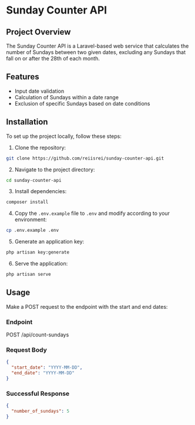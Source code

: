# Sunday Counter API

## Project Overview
The Sunday Counter API is a Laravel-based web service that calculates the number of Sundays between two given dates, excluding any Sundays that fall on or after the 28th of each month.

## Features
- Input date validation
- Calculation of Sundays within a date range
- Exclusion of specific Sundays based on date conditions

## Installation
To set up the project locally, follow these steps:

1. Clone the repository:
```bash
git clone https://github.com/reiisrei/sunday-counter-api.git
```
2. Navigate to the project directory:
```bash
cd sunday-counter-api
```
3. Install dependencies:
```bash
composer install
```
4. Copy the `.env.example` file to `.env` and modify according to your environment:
```bash
cp .env.example .env
```
5. Generate an application key:
```bash
php artisan key:generate
```
6. Serve the application:
```bash
php artisan serve
```

## Usage
Make a POST request to the endpoint with the start and end dates:

### Endpoint

POST /api/count-sundays


### Request Body
```json
{
  "start_date": "YYYY-MM-DD",
  "end_date": "YYYY-MM-DD"
}
```

### Successful Response
```json
{
  "number_of_sundays": 5
}
```